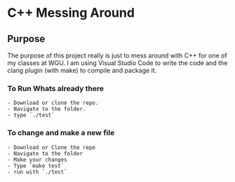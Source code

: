 # C++ Messing Around

## Purpose
 The purpose of this project really is just to mess around with C++ for one of my classes at WGU. I am using Visual Studio Code to write the code and the clang plugin (with make) to compile and package it.

 ### To Run Whats already there
    - Download or clone the repo.
    - Navigate to the folder.
    - type `./test`

### To change and make a new file
    - Download or Clone the repo
    - Navigate to the folder
    - Make your changes
    - Type `make test`
    - run with `./test`
